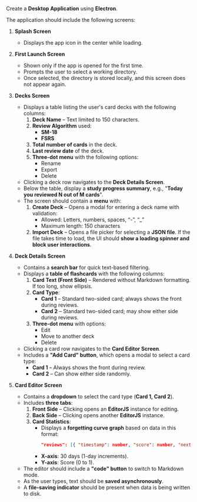 Create a **Desktop Application** using **Electron**.

The application should include the following screens:

1. **Splash Screen**

   - Displays the app icon in the center while loading.

2. **First Launch Screen**

   - Shown only if the app is opened for the first time.
   - Prompts the user to select a working directory.
   - Once selected, the directory is stored locally, and this screen does not appear again.

3. **Decks Screen**

   - Displays a table listing the user's card decks with the following columns:
     1. **Deck Name** – Text limited to 150 characters.
     2. **Review Algorithm** used:
        - **SM-18**
        - **FSRS**
     3. **Total number of cards** in the deck.
     4. **Last review date** of the deck.
     5. **Three-dot menu** with the following options:
        - Rename
        - Export
        - Delete
   - Clicking a deck row navigates to the **Deck Details Screen**.
   - Below the table, display a **study progress summary**, e.g., "**Today you reviewed N out of M cards**".
   - The screen should contain a **menu** with:
     1. **Create Deck** – Opens a modal for entering a deck name with validation:
        - Allowed: Letters, numbers, spaces, “-”, “\_”
        - Maximum length: 150 characters
     2. **Import Deck** – Opens a file picker for selecting a **JSON file**. If the file takes time to load, the UI should **show a loading spinner and block user interactions**.

4. **Deck Details Screen**

   - Contains a **search bar** for quick text-based filtering.
   - Displays a **table of flashcards** with the following columns:
     1. **Card Text (Front Side)** – Rendered without Markdown formatting. If too long, show ellipsis.
     2. **Card Type**:
        - **Card 1** – Standard two-sided card; always shows the front during reviews.
        - **Card 2** – Standard two-sided card; may show either side during reviews.
     3. **Three-dot menu** with options:
        - Edit
        - Move to another deck
        - Delete
   - Clicking a card row navigates to the **Card Editor Screen**.
   - Includes a **"Add Card" button**, which opens a modal to select a card type:
     - **Card 1** – Always shows the front during review.
     - **Card 2** – Can show either side randomly.

5. **Card Editor Screen**
   - Contains a **dropdown** to select the card type (**Card 1, Card 2**).
   - Includes **three tabs**:
     1. **Front Side** – Clicking opens an **EditorJS** instance for editing.
     2. **Back Side** – Clicking opens another **EditorJS** instance.
     3. **Card Statistics**:
        - Displays a **forgetting curve graph** based on data in this format:
          ```json
          "reviews": [{ "timestamp": number, "score": number, "next_review_interval": number }]
          ```
        - **X-axis**: 30 days (1-day increments).
        - **Y-axis**: Score (0 to 1).
   - The editor should include a **"code" button** to switch to Markdown mode.
   - As the user types, text should be **saved asynchronously**.
   - A **file-saving indicator** should be present when data is being written to disk.
